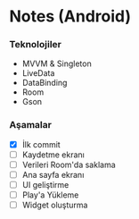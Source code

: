 # Notes (Android)

### Teknolojiler

- MVVM & Singleton
- LiveData
- DataBinding
- Room
- Gson


### Aşamalar
- [x] İlk commit
- [ ] Kaydetme ekranı
- [ ] Verileri Room'da saklama
- [ ] Ana sayfa ekranı
- [ ] UI geliştirme
- [ ] Play'a Yükleme
- [ ] Widget oluşturma
